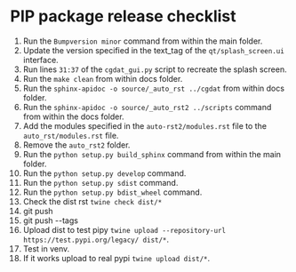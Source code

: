 # PIP package release checklist

1.  Run the `Bumpversion minor` command from within the main folder.
2.  Update the version specified in the text_tag of the `qt/splash_screen.ui` interface.
3.  Run lines `31:37` of the `cgdat_gui.py` script to recreate the splash screen.
4.  Run the `make clean` from within docs folder.
5.  Run the `sphinx-apidoc -o source/_auto_rst ../cgdat` from within docs folder.
6.  Run the `sphinx-apidoc -o source/_auto_rst2 ../scripts` command from within the docs folder.
7.  Add the modules specified in the `auto-rst2/modules.rst` file to the `auto_rst/modules.rst` file.
8.  Remove the `auto_rst2` folder.
9.  Run the `python setup.py build_sphinx` command from within the main folder.
10. Run the `python setup.py develop` command.
11. Run the `python setup.py sdist` command.
12. Run the `python setup.py bdist_wheel` command.
13. Check the dist rst `twine check dist/*`
14. git push
15. git push --tags
16. Upload dist to test pipy `twine upload --repository-url https://test.pypi.org/legacy/ dist/*`.
17. Test in venv.
18. If it works upload to real pypi `twine upload dist/*`.
